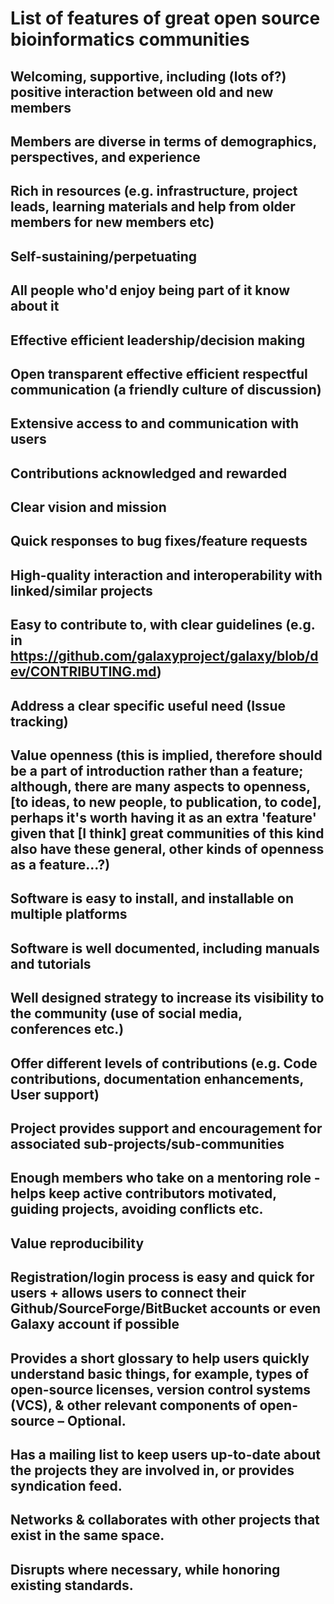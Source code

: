 # List of features of great open source bioinformatics communities

## Welcoming, supportive, including (lots of?) positive interaction between old and new members

## Members are diverse in terms of demographics, perspectives, and experience

## Rich in resources (e.g. infrastructure, project leads, learning materials and help from older members for new members etc)

## Self-sustaining/perpetuating

## All people who'd enjoy being part of it know about it

## Effective efficient leadership/decision making

## Open transparent effective efficient respectful communication (a friendly culture of discussion)

## Extensive access to and communication with users

## Contributions acknowledged and rewarded

## Clear vision and mission

## Quick responses to bug fixes/feature requests

## High-quality interaction and interoperability with linked/similar projects

## Easy to contribute to, with clear guidelines (e.g. in https://github.com/galaxyproject/galaxy/blob/dev/CONTRIBUTING.md) 

## Address a clear specific useful need (Issue tracking)

## Value openness (this is implied, therefore should be a part of introduction rather than a feature; <Aidan>although, there are many aspects to openness, [to ideas, to new people, to publication, to code], perhaps it's worth having it as an extra 'feature' given that [I think] great communities of this kind also have these general, other kinds of openness as a feature...?</Aidan>)

## Software is easy to install, and installable on multiple platforms

## Software is well documented, including manuals and tutorials

## Well designed strategy to increase its visibility to the community (use of social media, conferences etc.)

## Offer different levels of contributions (e.g. Code contributions, documentation enhancements, User support)

## Project provides support and encouragement for associated sub-projects/sub-communities

## Enough members who take on a mentoring role - helps keep active contributors motivated, guiding projects, avoiding conflicts etc.

## Value reproducibility

## Registration/login process is easy and quick for users + allows users to connect their Github/SourceForge/BitBucket accounts or even Galaxy account if possible

## Provides a short glossary to help users quickly understand basic things, for example, types of open-source licenses, version control systems (VCS), & other relevant components of open-source – Optional.

## Has a mailing list to keep users up-to-date about the projects they are involved in, or provides syndication feed.

## Networks & collaborates with other projects that exist in the same space.

## Disrupts where necessary, while honoring existing standards.
